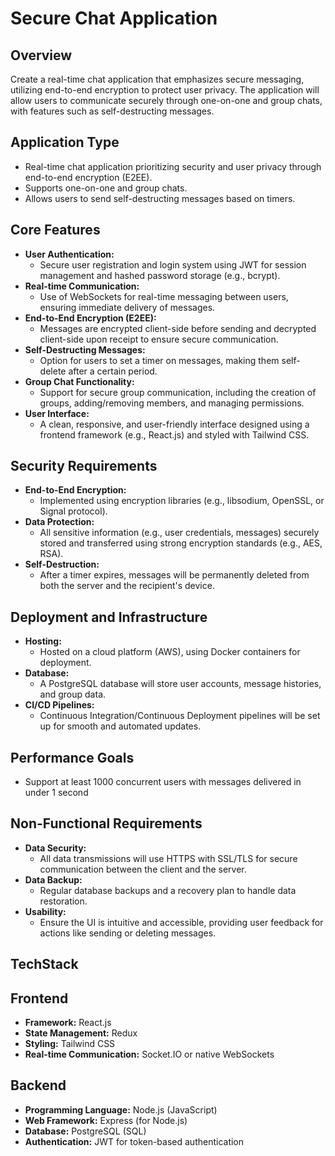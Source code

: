 # Secure Chat Application

## Overview
Create a real-time chat application that emphasizes secure messaging, utilizing end-to-end encryption to protect user privacy. The application will allow users to communicate securely through one-on-one and group chats, with features such as self-destructing messages.

## Application Type
- Real-time chat application prioritizing security and user privacy through end-to-end encryption (E2EE).
- Supports one-on-one and group chats.
- Allows users to send self-destructing messages based on timers.

## Core Features
- **User Authentication:** 
  - Secure user registration and login system using JWT for session management and hashed password storage (e.g., bcrypt).
- **Real-time Communication:** 
  - Use of WebSockets for real-time messaging between users, ensuring immediate delivery of messages.
- **End-to-End Encryption (E2EE):** 
  - Messages are encrypted client-side before sending and decrypted client-side upon receipt to ensure secure communication.
- **Self-Destructing Messages:** 
  - Option for users to set a timer on messages, making them self-delete after a certain period.
- **Group Chat Functionality:** 
  - Support for secure group communication, including the creation of groups, adding/removing members, and managing permissions.
- **User Interface:** 
  - A clean, responsive, and user-friendly interface designed using a frontend framework (e.g., React.js) and styled with Tailwind CSS.

## Security Requirements
- **End-to-End Encryption:** 
  - Implemented using encryption libraries (e.g., libsodium, OpenSSL, or Signal protocol).
- **Data Protection:** 
  - All sensitive information (e.g., user credentials, messages) securely stored and transferred using strong encryption standards (e.g., AES, RSA).
- **Self-Destruction:** 
  - After a timer expires, messages will be permanently deleted from both the server and the recipient's device.

## Deployment and Infrastructure
- **Hosting:** 
  - Hosted on a cloud platform (AWS), using Docker containers for deployment.
- **Database:** 
  - A PostgreSQL database will store user accounts, message histories, and group data.
- **CI/CD Pipelines:** 
  - Continuous Integration/Continuous Deployment pipelines will be set up for smooth and automated updates.

## Performance Goals
- Support at least 1000 concurrent users with messages delivered in under 1 second

## Non-Functional Requirements
- **Data Security:** 
  - All data transmissions will use HTTPS with SSL/TLS for secure communication between the client and the server.
- **Data Backup:** 
  - Regular database backups and a recovery plan to handle data restoration.
- **Usability:** 
  - Ensure the UI is intuitive and accessible, providing user feedback for actions like sending or deleting messages.


## TechStack
## Frontend
- **Framework:** React.js
- **State Management:** Redux
- **Styling:** Tailwind CSS
- **Real-time Communication:** Socket.IO or native WebSockets
## Backend
- **Programming Language:** Node.js (JavaScript)
- **Web Framework:** Express (for Node.js)
- **Database:** PostgreSQL (SQL)
- **Authentication:** JWT for token-based authentication

